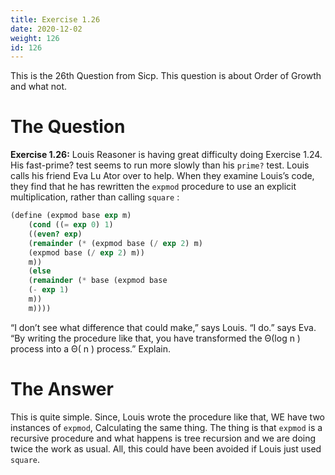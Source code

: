 ```yaml
---
title: Exercise 1.26
date: 2020-12-02
weight: 126
id: 126
---
```


This is the 26th Question from Sicp. This question is about Order of
Growth and what not.

# The Question

**Exercise 1.26:** Louis Reasoner is having great difficulty doing
Exercise 1.24. His fast-prime? test seems to run more slowly than his
`prime?` test. Louis calls his friend Eva Lu Ator over to help.
When they examine Louis’s code, they find that he has rewritten
the `expmod` procedure to use an explicit multiplication, rather than
calling `square` :

```scheme
(define (expmod base exp m)
	(cond ((= exp 0) 1)
	((even? exp)
	(remainder (* (expmod base (/ exp 2) m)
	(expmod base (/ exp 2) m))
	m))
	(else
	(remainder (* base (expmod base
	(- exp 1)
	m))
	m))))
```

“I don’t see what difference that could make,” says Louis. “I do.”
says Eva. “By writing the procedure like that, you have transformed
the Θ(log n ) process into a Θ( n ) process.” Explain.

# The Answer

This is quite simple. Since, Louis wrote the procedure like that, WE
have two instances of `expmod`, Calculating the same thing. The thing
is that `expmod` is a recursive procedure and what happens is tree
recursion and we are doing twice the work as usual. All, this could
have been avoided if Louis just used `square`.



